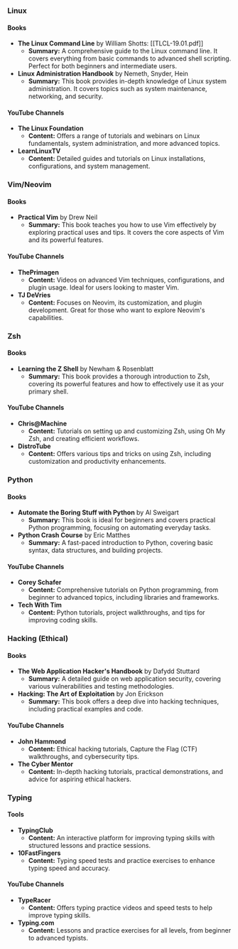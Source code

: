 ### Linux
#### Books
- **The Linux Command Line** by William Shotts: [[TLCL-19.01.pdf]]
  - **Summary:** A comprehensive guide to the Linux command line. It covers everything from basic commands to advanced shell scripting. Perfect for both beginners and intermediate users.
- **Linux Administration Handbook** by Nemeth, Snyder, Hein
  - **Summary:** This book provides in-depth knowledge of Linux system administration. It covers topics such as system maintenance, networking, and security.

#### YouTube Channels
- **The Linux Foundation**
  - **Content:** Offers a range of tutorials and webinars on Linux fundamentals, system administration, and more advanced topics.
- **LearnLinuxTV**
  - **Content:** Detailed guides and tutorials on Linux installations, configurations, and system management.

### Vim/Neovim
#### Books
- **Practical Vim** by Drew Neil
  - **Summary:** This book teaches you how to use Vim effectively by exploring practical uses and tips. It covers the core aspects of Vim and its powerful features.
  
#### YouTube Channels
- **ThePrimagen**
  - **Content:** Videos on advanced Vim techniques, configurations, and plugin usage. Ideal for users looking to master Vim.
- **TJ DeVries**
  - **Content:** Focuses on Neovim, its customization, and plugin development. Great for those who want to explore Neovim's capabilities.

### Zsh
#### Books
- **Learning the Z Shell** by Newham & Rosenblatt
  - **Summary:** This book provides a thorough introduction to Zsh, covering its powerful features and how to effectively use it as your primary shell.

#### YouTube Channels
- **Chris@Machine**
  - **Content:** Tutorials on setting up and customizing Zsh, using Oh My Zsh, and creating efficient workflows.
- **DistroTube**
  - **Content:** Offers various tips and tricks on using Zsh, including customization and productivity enhancements.

### Python
#### Books
- **Automate the Boring Stuff with Python** by Al Sweigart
  - **Summary:** This book is ideal for beginners and covers practical Python programming, focusing on automating everyday tasks.
- **Python Crash Course** by Eric Matthes
  - **Summary:** A fast-paced introduction to Python, covering basic syntax, data structures, and building projects.

#### YouTube Channels
- **Corey Schafer**
  - **Content:** Comprehensive tutorials on Python programming, from beginner to advanced topics, including libraries and frameworks.
- **Tech With Tim**
  - **Content:** Python tutorials, project walkthroughs, and tips for improving coding skills.

### Hacking (Ethical)
#### Books
- **The Web Application Hacker's Handbook** by Dafydd Stuttard
  - **Summary:** A detailed guide on web application security, covering various vulnerabilities and testing methodologies.
- **Hacking: The Art of Exploitation** by Jon Erickson
  - **Summary:** This book offers a deep dive into hacking techniques, including practical examples and code.

#### YouTube Channels
- **John Hammond**
  - **Content:** Ethical hacking tutorials, Capture the Flag (CTF) walkthroughs, and cybersecurity tips.
- **The Cyber Mentor**
  - **Content:** In-depth hacking tutorials, practical demonstrations, and advice for aspiring ethical hackers.

### Typing
#### Tools
- **TypingClub**
  - **Content:** An interactive platform for improving typing skills with structured lessons and practice sessions.
- **10FastFingers**
  - **Content:** Typing speed tests and practice exercises to enhance typing speed and accuracy.

#### YouTube Channels
- **TypeRacer**
  - **Content:** Offers typing practice videos and speed tests to help improve typing skills.
- **Typing.com**
  - **Content:** Lessons and practice exercises for all levels, from beginner to advanced typists.